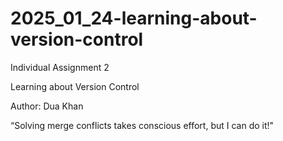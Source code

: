 # 2025_01_24-learning-about-version-control
Individual Assignment 2

Learning about Version Control


Author: Dua Khan

“Solving merge conflicts takes conscious effort, but I can do it!"
